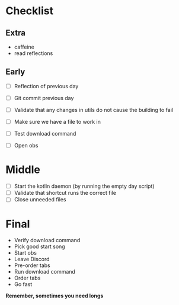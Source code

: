 # Checklist

## Extra
* caffeine
* read reflections 

## Early
* [ ] Reflection of previous day
* [ ] Git commit previous day
* [ ] Validate that any changes in utils do not cause the building to fail
* [ ] Make sure we have a file to work in
* [ ] Test download command
* [ ] Open obs
 

# Middle
* [ ] Start the kotlin daemon (by running the empty day script)
* [ ] Validate that shortcut runs the correct file 
* [ ] Close unneeded files

# Final
* Verify download command
* Pick good start song
* Start obs
* Leave Discord
* Pre-order tabs
* Run download command
* Order tabs
* Go fast


**Remember, sometimes you need longs**